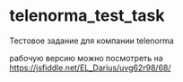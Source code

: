 # telenorma_test_task

Тестовое задание для компании telenorma

рабочую версию можно посмотреть на https://jsfiddle.net/EL_Darius/uvg62r98/68/
